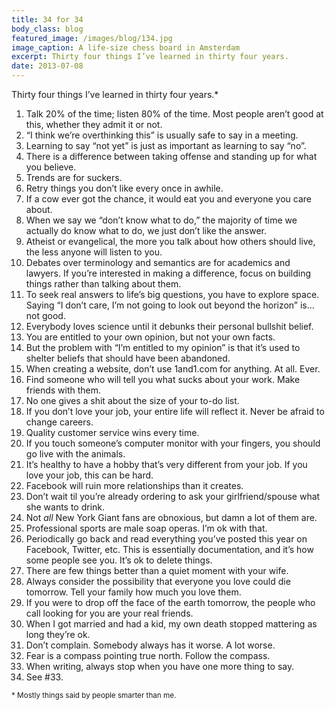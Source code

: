 ```yaml
---
title: 34 for 34
body_class: blog
featured_image: /images/blog/134.jpg
image_caption: A life-size chess board in Amsterdam
excerpt: Thirty four things I’ve learned in thirty four years.
date: 2013-07-08
---
```


Thirty four things I’ve learned in thirty four years.&#42;

1. Talk 20% of the time; listen 80% of the time. Most people aren’t good at this, whether they admit it or not.
2. “I think we’re overthinking this” is usually safe to say in a meeting.
3. Learning to say “not yet” is just as important as learning to say “no”.
4. There is a difference between taking offense and standing up for what you believe.
5. Trends are for suckers.
6. Retry things you don’t like every once in awhile.
7. If a cow ever got the chance, it would eat you and everyone you care about.
8. When we say we “don’t know what to do,” the majority of time we actually do know what to do, we just don’t like the answer.
9. Atheist or evangelical, the more you talk about how others should live, the less anyone will listen to you.
10. Debates over terminology and semantics are for academics and lawyers. If you’re interested in making a difference, focus on building things rather than talking about them.
11. To seek real answers to life’s big questions, you have to explore space. Saying “I don’t care, I’m not going to look out beyond the horizon” is... not good.
12. Everybody loves science until it debunks their personal bullshit belief.
13. You are entitled to your own opinion, but not your own facts.
14. But the problem with “I’m entitled to my opinion” is that it’s used to shelter beliefs that should have been abandoned.
15. When creating a website, don’t use 1and1.com for anything. At all. Ever.
16. Find someone who will tell you what sucks about your work. Make friends with them.
17. No one gives a shit about the size of your to-do list.
18. If you don’t love your job, your entire life will reflect it. Never be afraid to change careers.
19. Quality customer service wins every time.
20. If you touch someone’s computer monitor with your fingers, you should go live with the animals.
21. It’s healthy to have a hobby that’s very different from your job. If you love your job, this can be hard.
22. Facebook will ruin more relationships than it creates.
23. Don’t wait til you’re already ordering to ask your girlfriend/spouse what she wants to drink.
24. Not _all_ New York Giant fans are obnoxious, but damn a lot of them are.
25. Professional sports are male soap operas. I’m ok with that.
26. Periodically go back and read everything you’ve posted this year on Facebook, Twitter, etc. This is essentially documentation, and it’s how some people see you. It’s ok to delete things.
27. There are few things better than a quiet moment with your wife.
28. Always consider the possibility that everyone you love could die tomorrow. Tell your family how much you love them.
29. If you were to drop off the face of the earth tomorrow, the people who call looking for you are your real friends.
30. When I got married and had a kid, my own death stopped mattering as long they’re ok.
31. Don’t complain. Somebody always has it worse. A lot worse.
32. Fear is a compass pointing true north. Follow the compass.
33. When writing, always stop when you have one more thing to say.
34. See #33.

<small>&#42; Mostly things said by people smarter than me.</small>
